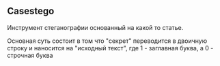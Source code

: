 ## Casestego

Инструмент стеганографии основанный на какой то статье.

Основная суть состоит в том что "секрет" переводится в двоичную строку и наносится на "исходный текст", где 1 - заглавная буква, а 0 - строчная буква